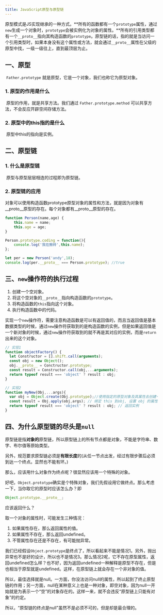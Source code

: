 ```yaml
---
title: JavaScript原型与原型链
---
```


原型模式是JS实现继承的一种方式。**所有的函数都有一个`prototype`属性，通过`new`生成一个对象时，`prototype`会被实例化为对象的属性。**所有的引用类型都有一个`__proto__`指向其构造函数的`prototype`。原型链的话，指的就是当访问一个引用类型时，如果本身没有这个属性或方法，就会通过`__proto__`属性在父级的原型中找，一级一级往上，直到最顶层为止。

## 一、原型

​	`Father.prototype` 就是原型，它是一个对象，我们也称它为原型对象。

### 1. 原型的作用是什么

​	原型的作用，就是共享方法。我们通过 `Father.prototype.method` 可以共享方法，不会反应开辟空间存储方法。

### 2. 原型中的this指的是什么

​	原型中this的指向是实例。

## 二、原型链

### 1. 什么是原型链

​		原型与原型层层相连的过程即为原型链。

### 2. 原型链的应用

​		对象可以使用构造函数prototype原型对象的属性和方法，就是因为对象有\_\_proto\_\_原型的存在。每个对象都有\_\_proto\_\_原型的存在。

```javascript
function Person(name,age) {
    this.name = name;
    this.age = age;
}

Person.prototype.coding = function(){
    console.log('我在搬砖',this.name);
};

let per = new Person('andy',18);
console.log(per.__proto__ === Person.prototype); //true
```

## 三、`new`操作符的执行过程

1. 创建一个空对象。
2. 将这个空对象的`__proto__`指向构造函数的`prototype`。
3. 将构造函数的`this`指向这个对象。
4. 执行构造函数中的代码。

实现一个`new`操作符，需要注意构造函数是可以有返回值的，而且当返回值是基本数据类型的时候，通过`new`操作符获取到的是构造函数的实例，但是如果返回值是一个新对象的时候，通过`new`操作符获取到的就不再是其对应的实例，而是`return`出来的这个对象。

```javascript
// 实现1
function objectFactory() {
  let Constructor = [].shift.call(arguments);
  const obj = new Object();  
  obj.__proto__ = Conctructor.prototype;
  const result = Constructor.call(obj,...arguments);
  return typeof result === 'object' ? result : obj;
}

// 实现2
function myNew(Obj,...args){
  var obj = Object.create(Obj.prototype);//使用指定的原型对象及其属性去创建一个新的对象
  const result = Obj.apply(obj,args); // 绑定 this 到obj, 设置 obj 的属性
  return typeof result === 'object' ? result : obj; // 返回实例
}
```

## 四、为什么原型链的尽头是`null`

原型链是指**对象的**原型链，所以原型链上的所有节点都是对象，不能是字符串、数字、布尔值等原始类型。

另外，规范要求原型链必须是**有限长度**的(从任一节点出发，经过有限步骤后必须到达一个终点。显然也不能有环。)

那么，应该用什么对象作为终点呢？很显然应该用一个特殊的对象。

好吧，`Object.prototype`确实是个特殊对象，我们先假设用它做终点。那么考虑一下，当你取它的原型时应该怎么办？即

```javascript
Object.prototype.__proto__;
```

应该返回什么？

取一个对象的属性时，可能发生三种情况：

1.  如果属性存在，那么返回属性的值。
2.  如果属性不存在，那么返回undefined。
3.  不管属性存在还是不存在，有可能抛异常。

我们已经假设`Object.prototype`是终点了，所以看起来不能是情况1。另外，抛出异常也不是好的设计，所以也不是情况3。那么情况2呢，它不存在原型属性，返回undefined怎么样？也不好，因为返回undefined一种解释是原型不存在，但是也相当于原型就是undefined。这样，在原型链上就会存在一个非对象的值。

所以，最佳选择就是null。一方面，你没法访问null的属性，所以起到了终止原型链的作用；另一方面，null在某种意义上也是一种对象，即空对象，因为null一开始就是为表示一个“空”的对象存在的。这样一来，就不会违反“原型链上只能有对象”的约定。

所以，“原型链的终点是null”虽然不是必须不可的，但是却是最合理的。

